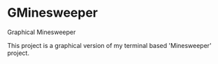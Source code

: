 # GMinesweeper
Graphical Minesweeper

This project is a graphical version of my terminal based 'Minesweeper' project.
